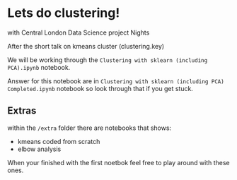 # Lets do clustering!
with Central London Data Science project Nights

After the short talk on kmeans cluster (clustering.key)

We will be working through the `Clustering with sklearn (including PCA).ipynb` notebook.

Answer for this notebook are in `Clustering with sklearn (including PCA) Completed.ipynb` notebook so look through that if you get stuck.

## Extras

within the `/extra` folder there are notebooks that shows:
- kmeans coded from scratch 
- elbow analysis

When your finished with the first noetbok feel free to play around with these ones.
